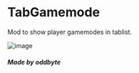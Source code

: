# TabGamemode
Mod to show player gamemodes in tablist.

![image](https://github.com/user-attachments/assets/48f96be7-366d-488e-8629-685875b648cc)

#### *Made by oddbyte*
